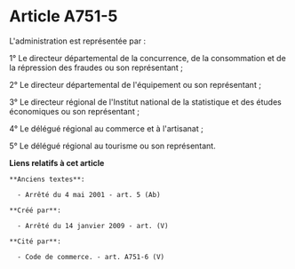 # Article A751-5

L'administration est représentée par :

1° Le directeur départemental de la concurrence, de la consommation et de la répression des fraudes ou son représentant ;

2° Le directeur départemental de l'équipement ou son représentant ;

3° Le directeur régional de l'Institut national de la statistique et des études économiques ou son représentant ;

4° Le délégué régional au commerce et à l'artisanat ;

5° Le délégué régional au tourisme ou son représentant.

**Liens relatifs à cet article**

	**Anciens textes**:

	  - Arrêté du 4 mai 2001 - art. 5 (Ab)

	**Créé par**:

	  - Arrêté du 14 janvier 2009 - art. (V)

	**Cité par**:

	  - Code de commerce. - art. A751-6 (V)
